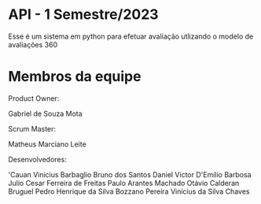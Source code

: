 # API - 1 Semestre/2023

Esse é um sistema em python para efetuar avaliação utlizando o modelo de avaliações 360

# Membros da equipe

Product Owner:

  Gabriel de Souza Mota

Scrum Master:

  Matheus Marciano Leite

Desenvolvedores:

 'Cauan Vinicius Barbaglio
  Bruno dos Santos
  Daniel Victor D'Emilio Barbosa
  Julio Cesar Ferreira de Freitas
  Paulo Arantes Machado
  Otávio Calderan Bruguel
  Pedro Henrique da Silva Bozzano Pereira
  Vinícius da Silva Chaves
